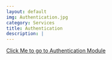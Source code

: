 ```yaml
---
layout: default
img: Authentication.jpg
category: Services
title: Authentication
description: |
---
```

 [Click Me to go to Authentication Module](modules/authentication)
